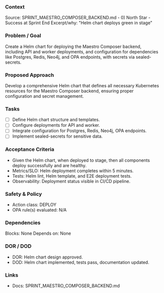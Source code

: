 ### Context
Source: SPRINT_MAESTRO_COMPOSER_BACKEND.md - 0) North Star - Success at Sprint End
Excerpt/why: "Helm chart deploys green in stage"

### Problem / Goal
Create a Helm chart for deploying the Maestro Composer backend, including API and worker deployments, and configuration for dependencies like Postgres, Redis, Neo4j, and OPA endpoints, with secrets via sealed-secrets.

### Proposed Approach
Develop a comprehensive Helm chart that defines all necessary Kubernetes resources for the Maestro Composer backend, ensuring proper configuration and secret management.

### Tasks
- [ ] Define Helm chart structure and templates.
- [ ] Configure deployments for API and worker.
- [ ] Integrate configuration for Postgres, Redis, Neo4j, OPA endpoints.
- [ ] Implement sealed-secrets for sensitive data.

### Acceptance Criteria
- Given the Helm chart, when deployed to stage, then all components deploy successfully and are healthy.
- Metrics/SLO: Helm deployment completes within 5 minutes.
- Tests: Helm lint, Helm template, and E2E deployment tests.
- Observability: Deployment status visible in CI/CD pipeline.

### Safety & Policy
- Action class: DEPLOY
- OPA rule(s) evaluated: N/A

### Dependencies
Blocks: None
Depends on: None

### DOR / DOD
- DOR: Helm chart design approved.
- DOD: Helm chart implemented, tests pass, documentation updated.

### Links
- Docs: SPRINT_MAESTRO_COMPOSER_BACKEND.md
